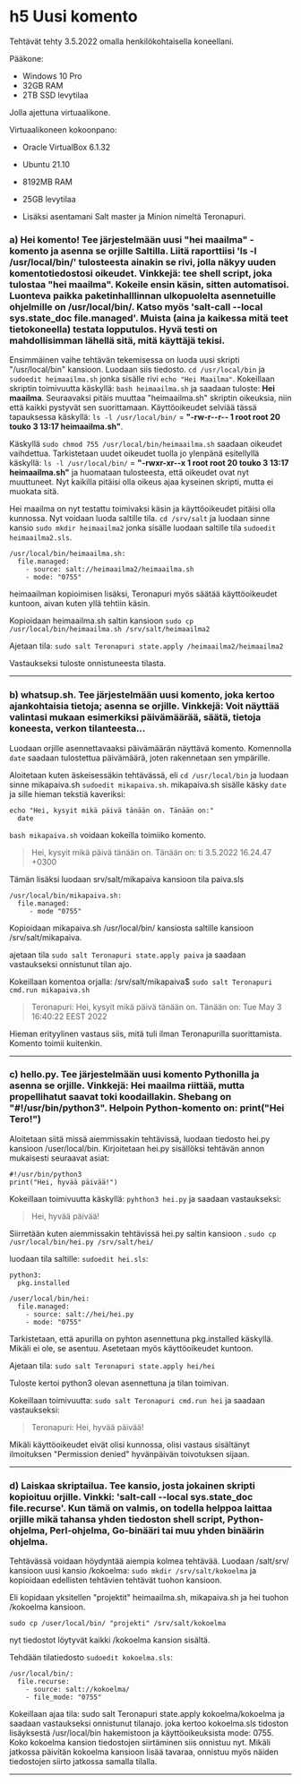 # h5 Uusi komento 

Tehtävät tehty 3.5.2022 omalla henkilökohtaisella koneellani.

Pääkone:

*   Windows 10 Pro
*   32GB RAM
*   2TB SSD levytilaa

Jolla ajettuna virtuaalikone.

Virtuaalikoneen kokoonpano:

*   Oracle VirtualBox 6.1.32
*   Ubuntu 21.10
*   8192MB RAM
*   25GB levytilaa

*   Lisäksi asentamani Salt master ja Minion nimeltä Teronapuri.

### **a) Hei komento! Tee järjestelmään uusi "hei maailma" -komento ja asenna se orjille Saltilla. Liitä raporttiisi 'ls -l /usr/local/bin/' tulosteesta ainakin se rivi, jolla näkyy uuden komentotiedostosi oikeudet. Vinkkejä: tee shell script, joka tulostaa "hei maailma". Kokeile ensin käsin, sitten automatisoi. Luonteva paikka paketinhalllinnan ulkopuolelta asennetuille ohjelmille on /usr/local/bin/. Katso myös 'salt-call --local sys.state\_doc file.managed'. Muista (aina ja kaikessa mitä teet tietokoneella) testata lopputulos. Hyvä testi on mahdollisimman lähellä sitä, mitä käyttäjä tekisi.**

Ensimmäinen vaihe tehtävän tekemisessa on luoda uusi skripti "/usr/local/bin" kansioon.
Luodaan siis tiedosto.  `cd /usr/local/bin` ja `sudoedit heimaailma.sh` jonka sisälle rivi `echo "Hei Maailma"`.
Kokeillaan skriptin toimivuutta käskyllä: `bash heimaailma.sh` ja saadaan tuloste: **Hei maailma**.
Seuraavaksi pitäis muuttaa "heimaailma.sh" skriptin oikeuksia, niin että kaikki pystyvät sen suorittamaan. Käyttöoikeudet selviää tässä tapauksessa käskyllä: `ls -l /usr/local/bin/`  = **"-rw-r--r-- 1 root root 20 touko    3 13:17 heimaailma.sh"**.

Käskyllä `sudo chmod 755 /usr/local/bin/heimaailma.sh` saadaan oikeudet vaihdettua. Tarkistetaan uudet oikeudet tuolla jo ylenpänä esitellyllä käskyllä: `ls -l /usr/local/bin/` = **"-rwxr-xr--x 1 root root 20 touko    3 13:17 heimaailma.sh"** ja huomataan tulosteesta, että oikeudet ovat nyt muuttuneet. Nyt kaikilla pitäisi olla oikeus ajaa kyseinen skripti, mutta ei muokata sitä. 

Hei maailma on nyt testattu toimivaksi käsin ja käyttöoikeudet pitäisi olla kunnossa. Nyt voidaan luoda saltille tila. 
`cd /srv/salt` ja luodaan sinne kansio `sudo mkdir heimaailma2`  jonka sisälle luodaan saltille tila `sudoedit heimaailma2.sls`.


```
/usr/local/bin/heimaailma.sh:
  file.managed:
    - source: salt://heimaailma2/heimaailma.sh
    - mode: "0755"
```
heimaailman kopioimisen lisäksi, Teronapuri myös säätää käyttöoikeudet kuntoon, aivan kuten yllä tehtiin käsin.

Kopioidaan heimaailma.sh saltin kansioon `sudo cp /usr/local/bin/heimaailma.sh /srv/salt/heimaailma2`

Ajetaan tila: `sudo salt Teronapuri state.apply /heimaailma2/heimaailma2`

Vastaukseksi tuloste onnistuneesta tilasta.

--------

### **b) whatsup.sh. Tee järjestelmään uusi komento, joka kertoo ajankohtaisia tietoja; asenna se orjille. Vinkkejä: Voit näyttää valintasi mukaan esimerkiksi päivämäärää, säätä, tietoja koneesta, verkon tilanteesta...**

Luodaan orjille asennettavaaksi päivämäärän näyttävä komento. Komennolla `date` saadaan tulostettua päivämäärä, joten rakennetaan sen ympärille. 

Aloitetaan kuten äskeisessäkin tehtävässä, eli `cd /usr/local/bin`  ja luodaan sinne mikapaiva.sh `sudoedit mikapaiva.sh`.
mikapaiva.sh sisälle käsky `date` ja sille hieman tekstiä kaveriksi:
```
echo "Hei, kysyit mikä päivä tänään on. Tänään on:" 
  date
```
`bash mikapaiva.sh` voidaan kokeilla toimiiko komento. 
> Hei, kysyit mikä päivä tänään on. Tänään on:
> ti 3.5.2022 16.24.47 +0300

Tämän lisäksi luodaan srv/salt/mikapaiva kansioon tila paiva.sls

```
/usr/local/bin/mikapaiva.sh:
  file.managed:
     - mode "0755"
```
Kopioidaan mikapaiva.sh /usr/local/bin/ kansiosta saltille kansioon /srv/salt/mikapaiva.

ajetaan tila `sudo salt Teronapuri state.apply paiva` ja saadaan vastaukseksi onnistunut tilan ajo. 

Kokeillaan komentoa orjalla:  /srv/salt/mikapaiva$ `sudo salt Teronapuri cmd.run mikapaiva.sh `
> Teronapuri: 
> 	Hei, kysyit mikä päivä tänään on. Tänään on:
> 	Tue May  3 16:40:22 EEST 2022

Hieman erityylinen vastaus siis, mitä tuli ilman Teronapurilla suorittamista. Komento toimii kuitenkin.

-------

### **c) hello.py. Tee järjestelmään uusi komento Pythonilla ja asenna se orjille. Vinkkejä: Hei maailma riittää, mutta propellihatut saavat toki koodaillakin. Shebang on "#!/usr/bin/python3". Helpoin Python-komento on: print("Hei Tero!")**

Aloitetaan siitä missä aiemmissakin tehtävissä, luodaan tiedosto hei.py kansioon /user/local/bin.
Kirjoitetaan hei.py sisällöksi tehtävän annon mukaisesti seuraavat asiat:
```
#!/usr/bin/python3
print("Hei, hyvää päivää!")
```
Kokeillaan toimivuutta käskyllä: `pyhthon3 hei.py` ja saadaan vastaukseksi:
> Hei, hyvää päivää!

Siirretään kuten aiemmissakin tehtävissä hei.py saltin kansioon . `sudo cp /usr/local/bin/hei.py /srv/salt/hei/`

luodaan tila saltille:  `sudoedit hei.sls`:
```
python3: 
  pkg.installed
  
/user/local/bin/hei:
  file.managed:
    - source: salt://hei/hei.py
    - mode: "0755"
```
Tarkistetaan, että apurilla on pyhton asennettuna pkg.installed käskyllä. Mikäli ei ole, se asentuu. 
Asetetaan myös käyttöoikeudet kuntoon. 

Ajetaan tila: `sudo salt Teronapuri state.apply hei/hei`

Tuloste kertoi python3 olevan asennettuna ja tilan toimivan. 

Kokeillaan toimivuutta: `sudo salt Teronapuri cmd.run hei` ja saadaan vastaukseksi:
> Teronapuri: 
> 	Hei, hyvää päivää! 

Mikäli käyttöoikeudet eivät olisi kunnossa, olisi vastaus sisältänyt ilmoituksen "Permission denied" hyvänpäivän toivotuksen sijaan.

------------------------

### **d) Laiskaa skriptailua. Tee kansio, josta jokainen skripti kopioituu orjille. Vinkki: 'salt-call --local sys.state\_doc file.recurse'. Kun tämä on valmis, on todella helppoa laittaa orjille mikä tahansa yhden tiedoston shell script, Python-ohjelma, Perl-ohjelma, Go-binääri tai muu yhden binäärin ohjelma.**

Tehtävässä voidaan höydyntää aiempia kolmea tehtävää. Luodaan /salt/srv/ kansioon uusi kansio /kokoelma: `sudo mkdir /srv/salt/kokoelma` ja kopioidaan edellisten tehtävien tehtävät tuohon kansioon. 

Eli kopidaan yksitellen "projektit" heimaailma.sh, mikapaiva.sh ja hei tuohon /kokoelma kansioon. 

```
sudo cp /user/local/bin/ "projekti" /srv/salt/kokoelma
```
nyt tiedostot löytyvät kaikki /kokoelma kansion sisältä. 

Tehdään tilatiedosto `sudoedit kokoelma.sls`: 
```
/usr/local/bin/:
  file.recurse:
    - source: salt://kokoelma/
    - file_mode: "0755"
```
Kokeillaan ajaa tila: sudo salt Teronapuri state.apply kokoelma/kokoelma ja saadaan vastaukseksi onnistunut tilanajo. joka kertoo kokoelma.sls tidoston lisäyksestä /usr/local/bin hakemistoon ja käyttöoikeuksista mode: 0755. Koko kokoelma kansion tiedostojen siirtäminen siis onnistuu nyt. Mikäli jatkossa päivitän kokoelma kansioon lisää tavaraa, onnistuu myös näiden tiedostojen siirto jatkossa samalla tilalla. 

-----------




